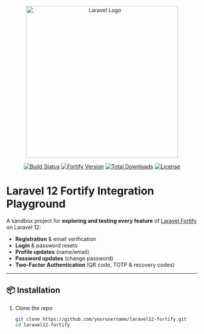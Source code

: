 <p align="center">
  <a href="https://laravel.com" target="_blank">
    <img src="https://raw.githubusercontent.com/laravel/art/master/logo-lockup/5%20SVG/2%20CMYK/1%20Full%20Color/laravel-logolockup-cmyk-red.svg" width="400" alt="Laravel Logo">
  </a>
</p>

<p align="center">
  <a href="https://github.com/yourusername/laravel12-fortify/actions"><img src="https://github.com/yourusername/laravel12-fortify/workflows/tests/badge.svg" alt="Build Status"></a>
  <a href="https://packagist.org/packages/laravel/fortify"><img src="https://img.shields.io/packagist/v/laravel/fortify" alt="Fortify Version"></a>
  <a href="https://img.shields.io/packagist/dt/laravel/fortify"><img src="https://img.shields.io/packagist/dt/laravel/fortify" alt="Total Downloads"></a>
  <a href="https://opensource.org/licenses/MIT"><img src="https://img.shields.io/badge/license-MIT-blue.svg" alt="License"></a>
</p>

# Laravel 12 Fortify Integration Playground

A sandbox project for **exploring and testing every feature** of [Laravel Fortify](https://laravel.com/docs/12.x/fortify) on Laravel 12:

- **Registration** &amp; email verification  
- **Login** &amp; password resets  
- **Profile updates** (name/email)  
- **Password updates** (change password)  
- **Two-Factor Authentication** (QR code, TOTP & recovery codes)  

---

## 📦 Installation

1. Clone the repo  
   ```bash
   git clone https://github.com/yourusername/laravel12-fortify.git
   cd laravel12-fortify
